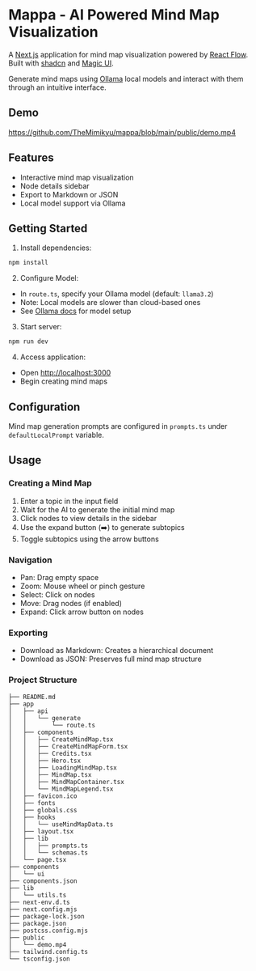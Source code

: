 # Mappa - AI Powered Mind Map Visualization

A [Next.js](https://nextjs.org) application for mind map visualization powered by [React Flow](https://reactflow.dev/). Built with [shadcn](https://ui.shadcn.com/) and [Magic UI](https://magicui.design/).

Generate mind maps using [Ollama](https://ollama.com/) local models and interact with them through an intuitive interface.

## Demo

https://github.com/TheMimikyu/mappa/blob/main/public/demo.mp4

## Features

- Interactive mind map visualization
- Node details sidebar
- Export to Markdown or JSON
- Local model support via Ollama

## Getting Started

1. Install dependencies:
```bash
npm install
```

2. Configure Model:
- In `route.ts`, specify your Ollama model (default: `llama3.2`)
- Note: Local models are slower than cloud-based ones
- See [Ollama docs](https://github.com/ollama/ollama/blob/main/README.md#quickstart) for model setup

3. Start server:
```bash
npm run dev
```

4. Access application:
- Open [http://localhost:3000](http://localhost:3000)
- Begin creating mind maps

## Configuration

Mind map generation prompts are configured in `prompts.ts` under `defaultLocalPrompt` variable.

## Usage

### Creating a Mind Map
1. Enter a topic in the input field
2. Wait for the AI to generate the initial mind map
3. Click nodes to view details in the sidebar
4. Use the expand button (➡️) to generate subtopics
5. Toggle subtopics using the arrow buttons

### Navigation
- Pan: Drag empty space
- Zoom: Mouse wheel or pinch gesture
- Select: Click on nodes
- Move: Drag nodes (if enabled)
- Expand: Click arrow button on nodes

### Exporting
- Download as Markdown: Creates a hierarchical document
- Download as JSON: Preserves full mind map structure

### Project Structure

```
├── README.md
├── app
│   ├── api
│   │   └── generate
│   │       └── route.ts
│   ├── components
│   │   ├── CreateMindMap.tsx
│   │   ├── CreateMindMapForm.tsx
│   │   ├── Credits.tsx
│   │   ├── Hero.tsx
│   │   ├── LoadingMindMap.tsx
│   │   ├── MindMap.tsx
│   │   ├── MindMapContainer.tsx
│   │   └── MindMapLegend.tsx
│   ├── favicon.ico
│   ├── fonts
│   ├── globals.css
│   ├── hooks
│   │   └── useMindMapData.ts
│   ├── layout.tsx
│   ├── lib
│   │   ├── prompts.ts
│   │   └── schemas.ts
│   └── page.tsx
├── components
│   └── ui
├── components.json
├── lib
│   └── utils.ts
├── next-env.d.ts
├── next.config.mjs
├── package-lock.json
├── package.json
├── postcss.config.mjs
├── public
│   └── demo.mp4
├── tailwind.config.ts
└── tsconfig.json
```
